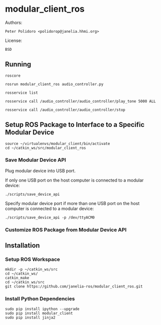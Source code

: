 # modular_client_ros

Authors:

    Peter Polidoro <polidorop@janelia.hhmi.org>

License:

    BSD

## Running

```shell
roscore
```

```shell
rosrun modular_client_ros audio_controller.py
```

```shell
rosservice list
```

```shell
rosservice call /audio_controller/audio_controller/play_tone 5000 ALL
```

```shell
rosservice call /audio_controller/audio_controller/stop
```

## Setup ROS Package to Interface to a Specific Modular Device

```shell
source ~/virtualenvs/modular_client/bin/activate
cd ~/catkin_ws/src/modular_client_ros
```

### Save Modular Device API

Plug modular device into USB port.

If only one USB port on the host computer is connected to a modular
device:

```shell
./scripts/save_device_api
```

Specify modular device port if more than one USB port on the host
computer is connected to a modular device:

```shell
./scripts/save_device_api -p /dev/ttyACM0
```

### Customize ROS Package from Modular Device API

## Installation

### Setup ROS Workspace

```shell
mkdir -p ~/catkin_ws/src
cd ~/catkin_ws/
catkin_make
cd ~/catkin_ws/src
git clone https://github.com/janelia-ros/modular_client_ros.git
```

### Install Python Dependencies

```shell
sudo pip install ipython --upgrade
sudo pip install modular_client
sudo pip install jinja2
```
